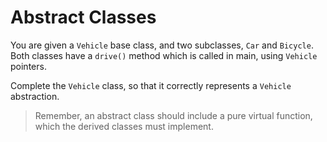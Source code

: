 # Abstract Classes

You are given a `Vehicle` base class, and two subclasses, `Car` and `Bicycle`.
Both classes have a `drive()` method which is called in main, using `Vehicle` pointers.

Complete the `Vehicle` class, so that it correctly represents a `Vehicle` abstraction.

>Remember, an abstract class should include a pure virtual function, which the derived classes must implement.